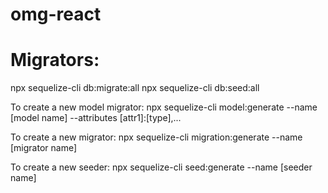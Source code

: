 # omg-react


# Migrators:
npx sequelize-cli db:migrate:all
npx sequelize-cli db:seed:all

To create a new model migrator:
npx sequelize-cli model:generate --name [model name] --attributes [attr1]:[type],...

To create a new migrator:
npx sequelize-cli migration:generate --name [migrator name]

To create a new seeder:
npx sequelize-cli seed:generate --name [seeder name]
